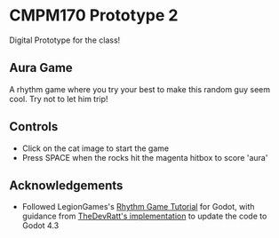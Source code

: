 # CMPM170 Prototype 2 
Digital Prototype for the class!

## Aura Game
A rhythm game where you try your best to make this random guy seem cool. Try not to let him trip!

## Controls
* Click on the cat image to start the game
* Press SPACE when the rocks hit the magenta hitbox to score 'aura'

## Acknowledgements
* Followed LegionGames's [Rhythm Game Tutorial](https://www.google.com/url?sa=t&source=web&rct=j&opi=89978449&url=https://www.youtube.com/watch%3Fv%3D_FRiPPbJsFQ&ved=2ahUKEwjE2fHHgMKJAxWQL0QIHZE7OssQwqsBegQIDxAG&usg=AOvVaw372x2Wmlz6Ei-SCH6QjTpm) for Godot, with guidance from [TheDevRatt's implementation](https://github.com/TheDevRatt/Rhythm-Game) to update the code to Godot 4.3
